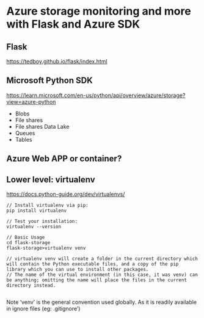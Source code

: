 # Azure storage monitoring and more with Flask and Azure SDK

## Flask

https://tedboy.github.io/flask/index.html

## Microsoft Python SDK

https://learn.microsoft.com/en-us/python/api/overview/azure/storage?view=azure-python

* Blobs
* File shares
* File shares Data Lake
* Queues
* Tables

## Azure Web APP or container?


## Lower level: virtualenv

https://docs.python-guide.org/dev/virtualenvs/

```
// Install virtualenv via pip:
pip install virtualenv

// Test your installation:
virtualenv --version

// Basic Usage
cd flask-storage
flask-storage>virtualenv venv

// virtualenv venv will create a folder in the current directory which will contain the Python executable files, and a copy of the pip library which you can use to install other packages. 
// The name of the virtual environment (in this case, it was venv) can be anything; omitting the name will place the files in the current directory instead.


```
Note
‘venv’ is the general convention used globally. As it is readily available in ignore files (eg: .gitignore’)